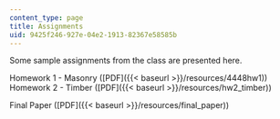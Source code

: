 ```yaml
---
content_type: page
title: Assignments
uid: 9425f246-927e-04e2-1913-82367e58585b
---
```


Some sample assignments from the class are presented here.

Homework 1 - Masonry ([PDF]({{< baseurl >}}/resources/4448hw1))  
Homework 2 - Timber ([PDF]({{< baseurl >}}/resources/hw2_timber))

Final Paper ([PDF]({{< baseurl >}}/resources/final_paper))